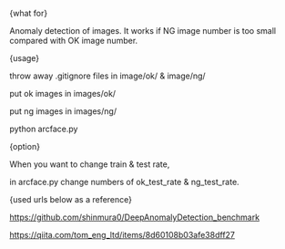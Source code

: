 {what for}

Anomaly detection of images. It works if NG image number is too small compared with OK image number.

{usage}

throw away .gitignore files in image/ok/ & image/ng/

put ok images in images/ok/

put ng images in images/ng/

python arcface.py



{option}

When you want to change train & test rate,

in arcface.py change numbers of ok_test_rate & ng_test_rate.


{used urls below as a reference}

https://github.com/shinmura0/DeepAnomalyDetection_benchmark

https://qiita.com/tom_eng_ltd/items/8d60108b03afe38dff27
